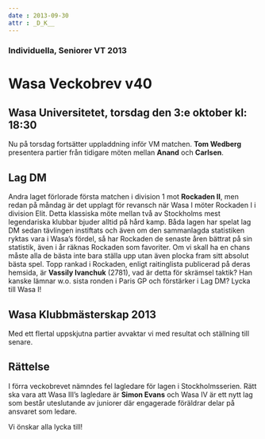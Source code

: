 ```yaml
---
date : 2013-09-30
attr : _D_K__ 
---
```

### Individuella, Seniorer VT 2013

# Wasa Veckobrev v40

## Wasa Universitetet, torsdag den 3:e oktober kl: 18:30

Nu på torsdag fortsätter uppladdning inför VM matchen. **Tom Wedberg**
presentera partier från tidigare möten mellan **Anand** och **Carlsen**.

## Lag DM

Andra laget förlorade första matchen i division 1 mot **Rockaden II**,
men redan på måndag är det upplagt för revansch när Wasa I möter Rockaden I
i division Elit. Detta klassiska möte mellan två av Stockholms mest
legendariska klubbar bjuder alltid på hård kamp. Båda lagen har spelat
lag DM sedan tävlingen instiftats och även om den sammanlagda statistiken
ryktas vara i Wasa’s fördel, så har Rockaden de senaste åren bättrat på sin
statistik, även i år räknas Rockaden som favoriter. Om vi skall ha en chans
måste alla de bästa inte bara ställa upp utan även plocka fram sitt absolut
bästa spel. Topp rankad i Rockaden, enligt raitinglista publicerad på
deras hemsida, är **Vassily Ivanchuk** (2781), vad är detta för skrämsel taktik?
Han kanske lämnar w.o. sista ronden i Paris GP och förstärker i Lag DM?
Lycka till Wasa I!

## Wasa Klubbmästerskap 2013

Med ett flertal uppskjutna partier avvaktar vi med resultat och ställning
till senare.

## Rättelse

I förra veckobrevet nämndes fel lagledare för lagen i Stockholmsserien.
Rätt ska vara att Wasa III’s lagledare är **Simon Evans** och Wasa IV är ett
nytt lag som består uteslutande av juniorer där engagerade föräldrar delar
på ansvaret som ledare.

Vi önskar alla lycka till!
